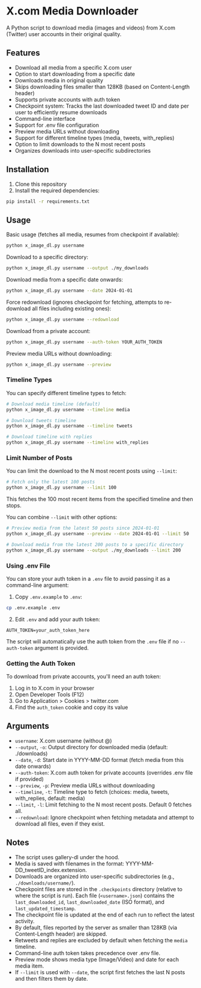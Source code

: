 # X.com Media Downloader

A Python script to download media (images and videos) from X.com (Twitter) user accounts in their original quality.

## Features

- Download all media from a specific X.com user
- Option to start downloading from a specific date
- Downloads media in original quality
- Skips downloading files smaller than 128KB (based on Content-Length header)
- Supports private accounts with auth token
- Checkpoint system: Tracks the last downloaded tweet ID and date per user to efficiently resume downloads
- Command-line interface
- Support for .env file configuration
- Preview media URLs without downloading
- Support for different timeline types (media, tweets, with_replies)
- Option to limit downloads to the N most recent posts
- Organizes downloads into user-specific subdirectories

## Installation

1. Clone this repository
2. Install the required dependencies:
```bash
pip install -r requirements.txt
```

## Usage

Basic usage (fetches all media, resumes from checkpoint if available):
```bash
python x_image_dl.py username
```

Download to a specific directory:
```bash
python x_image_dl.py username --output ./my_downloads
```

Download media from a specific date onwards:
```bash
python x_image_dl.py username --date 2024-01-01
```

Force redownload (ignores checkpoint for fetching, attempts to re-download all files including existing ones):
```bash
python x_image_dl.py username --redownload
```

Download from a private account:
```bash
python x_image_dl.py username --auth-token YOUR_AUTH_TOKEN
```

Preview media URLs without downloading:
```bash
python x_image_dl.py username --preview
```

### Timeline Types

You can specify different timeline types to fetch:

```bash
# Download media timeline (default)
python x_image_dl.py username --timeline media

# Download tweets timeline
python x_image_dl.py username --timeline tweets

# Download timeline with replies
python x_image_dl.py username --timeline with_replies
```

### Limit Number of Posts

You can limit the download to the N most recent posts using `--limit`:

```bash
# Fetch only the latest 100 posts
python x_image_dl.py username --limit 100
```

This fetches the 100 most recent items from the specified timeline and then stops.

You can combine `--limit` with other options:

```bash
# Preview media from the latest 50 posts since 2024-01-01
python x_image_dl.py username --preview --date 2024-01-01 --limit 50

# Download media from the latest 200 posts to a specific directory
python x_image_dl.py username --output ./my_downloads --limit 200
```

### Using .env File

You can store your auth token in a `.env` file to avoid passing it as a command-line argument:

1. Copy `.env.example` to `.env`:
```bash
cp .env.example .env
```

2. Edit `.env` and add your auth token:
```
AUTH_TOKEN=your_auth_token_here
```

The script will automatically use the auth token from the `.env` file if no `--auth-token` argument is provided.

### Getting the Auth Token

To download from private accounts, you'll need an auth token:

1. Log in to X.com in your browser
2. Open Developer Tools (F12)
3. Go to Application > Cookies > twitter.com
4. Find the `auth_token` cookie and copy its value

## Arguments

- `username`: X.com username (without @)
- `--output`, `-o`: Output directory for downloaded media (default: ./downloads)
- `--date`, `-d`: Start date in YYYY-MM-DD format (fetch media from this date onwards)
- `--auth-token`: X.com auth token for private accounts (overrides .env file if provided)
- `--preview`, `-p`: Preview media URLs without downloading
- `--timeline`, `-t`: Timeline type to fetch (choices: media, tweets, with_replies, default: media)
- `--limit`, `-l`: Limit fetching to the N most recent posts. Default 0 fetches all.
- `--redownload`: Ignore checkpoint when fetching metadata and attempt to download all files, even if they exist.

## Notes

- The script uses gallery-dl under the hood.
- Media is saved with filenames in the format: YYYY-MM-DD_tweetID_index.extension.
- Downloads are organized into user-specific subdirectories (e.g., `./downloads/username/`).
- Checkpoint files are stored in the `.checkpoints` directory (relative to where the script is run). Each file (`<username>.json`) contains the `last_downloaded_id`, `last_downloaded_date` (ISO format), and `last_updated_timestamp`.
- The checkpoint file is updated at the end of each run to reflect the latest activity.
- By default, files reported by the server as smaller than 128KB (via Content-Length header) are skipped.
- Retweets and replies are excluded by default when fetching the `media` timeline.
- Command-line auth token takes precedence over .env file.
- Preview mode shows media type (Image/Video) and date for each media item.
- If `--limit` is used with `--date`, the script first fetches the last N posts and then filters them by date. 